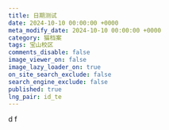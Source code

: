 ```yaml
---
title: 日期测试
date: 2024-10-10 00:00:00 +0000
meta_modify_date: 2024-10-10 00:00:00 +0000
category: 猫档案
tags: 宝山校区
comments_disable: false
image_viewer_on: false
image_lazy_loader_on: true
on_site_search_exclude: false
search_engine_exclude: false
published: true
lng_pair: id_te
---
```

d f